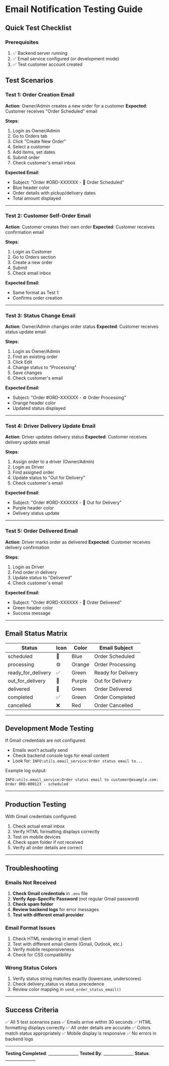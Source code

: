 # Email Notification Testing Guide

## Quick Test Checklist

### Prerequisites
1. ✅ Backend server running
2. ✅ Email service configured (or development mode)
3. ✅ Test customer account created

## Test Scenarios

### Test 1: Order Creation Email
**Action**: Owner/Admin creates a new order for a customer
**Expected**: Customer receives "Order Scheduled" email

**Steps**:
1. Login as Owner/Admin
2. Go to Orders tab
3. Click "Create New Order"
4. Select a customer
5. Add items, set dates
6. Submit order
7. Check customer's email inbox

**Expected Email**:
- Subject: "Order #ORD-XXXXXX - 📅 Order Scheduled"
- Blue header color
- Order details with pickup/delivery dates
- Total amount displayed

---

### Test 2: Customer Self-Order Email
**Action**: Customer creates their own order
**Expected**: Customer receives confirmation email

**Steps**:
1. Login as Customer
2. Go to Orders section
3. Create a new order
4. Submit
5. Check email inbox

**Expected Email**:
- Same format as Test 1
- Confirms order creation

---

### Test 3: Status Change Email
**Action**: Owner/Admin changes order status
**Expected**: Customer receives status update email

**Steps**:
1. Login as Owner/Admin
2. Find an existing order
3. Click Edit
4. Change status to "Processing"
5. Save changes
6. Check customer's email

**Expected Email**:
- Subject: "Order #ORD-XXXXXX - ⚙️ Order Processing"
- Orange header color
- Updated status displayed

---

### Test 4: Driver Delivery Update Email
**Action**: Driver updates delivery status
**Expected**: Customer receives delivery update email

**Steps**:
1. Assign order to a driver (Owner/Admin)
2. Login as Driver
3. Find assigned order
4. Update status to "Out for Delivery"
5. Check customer's email

**Expected Email**:
- Subject: "Order #ORD-XXXXXX - 🚚 Out for Delivery"
- Purple header color
- Delivery status update

---

### Test 5: Order Delivered Email
**Action**: Driver marks order as delivered
**Expected**: Customer receives delivery confirmation

**Steps**:
1. Login as Driver
2. Find order in delivery
3. Update status to "Delivered"
4. Check customer's email

**Expected Email**:
- Subject: "Order #ORD-XXXXXX - 🎉 Order Delivered"
- Green header color
- Success message

---

## Email Status Matrix

| Status | Icon | Color | Email Subject |
|--------|------|-------|---------------|
| scheduled | 📅 | Blue | Order Scheduled |
| processing | ⚙️ | Orange | Order Processing |
| ready_for_delivery | ✅ | Green | Ready for Delivery |
| out_for_delivery | 🚚 | Purple | Out for Delivery |
| delivered | 🎉 | Green | Order Delivered |
| completed | ✅ | Green | Order Completed |
| cancelled | ❌ | Red | Order Cancelled |

---

## Development Mode Testing

If Gmail credentials are not configured:
- Emails won't actually send
- Check backend console logs for email content
- Look for: `INFO:utils.email_service:Order status email to...`

Example log output:
```
INFO:utils.email_service:Order status email to customer@example.com: Order ORD-000123 - scheduled
```

---

## Production Testing

With Gmail credentials configured:
1. Check actual email inbox
2. Verify HTML formatting displays correctly
3. Test on mobile devices
4. Check spam folder if not received
5. Verify all order details are correct

---

## Troubleshooting

### Emails Not Received
1. **Check Gmail credentials** in `.env` file
2. **Verify App-Specific Password** (not regular Gmail password)
3. **Check spam folder**
4. **Review backend logs** for error messages
5. **Test with different email provider**

### Email Format Issues
1. Check HTML rendering in email client
2. Test with different email clients (Gmail, Outlook, etc.)
3. Verify mobile responsiveness
4. Check for CSS compatibility

### Wrong Status Colors
1. Verify status string matches exactly (lowercase, underscores)
2. Check delivery_status vs status precedence
3. Review color mapping in `send_order_status_email()`

---

## Success Criteria

✅ All 5 test scenarios pass
✅ Emails arrive within 30 seconds
✅ HTML formatting displays correctly
✅ All order details are accurate
✅ Colors match status appropriately
✅ Mobile display is responsive
✅ No errors in backend logs

---

**Testing Completed**: _______________
**Tested By**: _______________
**Status**: _______________
